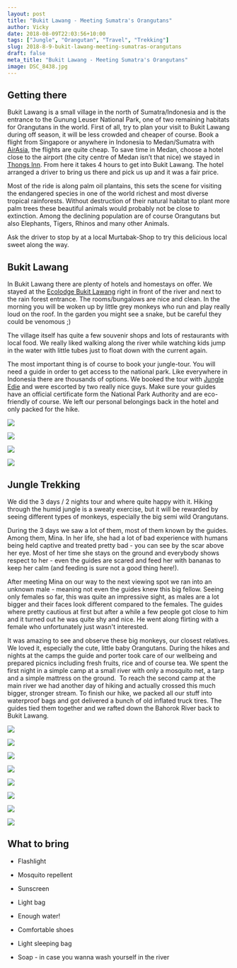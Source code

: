 ```yaml
---
layout: post
title: "Bukit Lawang - Meeting Sumatra's Orangutans"
author: Vicky
date: 2018-08-09T22:03:56+10:00
tags: ["Jungle", "Orangutan", "Travel", "Trekking"]
slug: 2018-8-9-bukit-lawang-meeting-sumatras-orangutans
draft: false
meta_title: "Bukit Lawang - Meeting Sumatra's Orangutans"
image: DSC_8438.jpg
---
```


## Getting there

Bukit Lawang is a small village in the north of Sumatra/Indonesia and is the entrance to the Gunung Leuser National Park, one of two remaining habitats for Orangutans in the world. First of all, try to plan your visit to Bukit Lawang during off season, it will be less crowded and cheaper of course. Book a flight from Singapore or anywhere in Indonesia to Medan/Sumatra with [AirAsia](https://www.airasia.com/tw/zh/home.page?cid=1), the flights are quite cheap. To save time in Medan, choose a hotel close to the airport (the city centre of Medan isn’t that nice) we stayed in [Thongs Inn](https://web.thongsinn.com/). From here it takes 4 hours to get into Bukit Lawang. The hotel arranged a driver to bring us there and pick us up and it was a fair price.

Most of the ride is along palm oil plantains, this sets the scene for visiting the endangered species in one of the world richest and most diverse tropical rainforests. Without destruction of their natural habitat to plant more palm trees these beautiful animals would probably not be close to extinction. Among the declining population are of course Orangutans but also Elephants, Tigers, Rhinos and many other Animals. 

Ask the driver to stop by at a local Murtabak-Shop to try this delicious local sweet along the way.

## Bukit Lawang

In Bukit Lawang there are plenty of hotels and homestays on offer. We stayed at the [Ecolodge Bukit Lawang](http://ecolodges.id/en/) right in front of the river and next to the rain forest entrance. The rooms/bungalows are nice and clean. In the morning you will be woken up by little grey monkeys who run and play really loud on the roof. In the garden you might see a snake, but be careful they could be venomous ;)

The village itself has quite a few souvenir shops and lots of restaurants with local food. We really liked walking along the river while watching kids jump in the water with little tubes just to float down with the current again.

The most important thing is of course to book your jungle-tour. You will need a guide in order to get access to the national park. Like everywhere in Indonesia there are thousands of options. We booked the tour with [Jungle Edie](http://www.jungleediebukitlawang.com/) and were escorted by two really nice guys. Make sure your guides have an official certificate form the National Park Authority and are eco-friendly of course. We left our personal belongings back in the hotel and only packed for the hike.

![](./DSC_7986.jpg)

![](./IMG_2859.jpg)

![](./DSC_8094.jpg)

![](./DSC_8028.jpg)

## Jungle Trekking

We did the 3 days / 2 nights tour and where quite happy with it. Hiking through the humid jungle is a sweaty exercise, but it will be rewarded by seeing different types of monkeys, especially the big semi wild Orangutans.

During the 3 days we saw a lot of them, most of them known by the guides. Among them, Mina. In her life, she had a lot of bad experience with humans being held captive and treated pretty bad - you can see by the scar above her eye. Most of her time she stays on the ground and everybody shows respect to her - even the guides are scared and feed her with bananas to keep her calm (and feeding is sure not a good thing here!).

After meeting Mina on our way to the next viewing spot we ran into an unknown male - meaning not even the guides knew this big fellow. Seeing only females so far, this was quite an impressive sight, as males are a lot bigger and their faces look different compared to the females. The guides where pretty cautious at first but after a while a few people got close to him and it turned out he was quite shy and nice. He went along flirting with a female who unfortunately just wasn't interested.

It was amazing to see and observe these big monkeys, our closest relatives. We loved it, especially the cute, little baby Orangutans. During the hikes and nights at the camps the guide and porter took care of our wellbeing and prepared picnics including fresh fruits, rice and of course tea. We spent the first night in a simple camp at a small river with only a mosquito net, a tarp and a simple mattress on the ground.  To reach the second camp at the main river we had another day of hiking and actually crossed this much bigger, stronger stream. To finish our hike, we packed all our stuff into waterproof bags and got delivered a bunch of old inflated truck tires. The guides tied them together and we rafted down the Bahorok River back to Bukit Lawang.

![](./DSC_8114.jpg)

![](./DSC_8173.jpg)

![](./DSC_8220.jpg)

![](./IMG_2969.jpg)

![](./DSC_8399.jpg)

![](./DSC_8438.jpg)

![](./DSC_8296.jpg)

![](./DSC_8306.jpg)

## What to bring

*   Flashlight
    
*   Mosquito repellent
    
*   Sunscreen
    
*   Light bag
    
*   Enough water!
    
*   Comfortable shoes
    
*   Light sleeping bag
    
*   Soap - in case you wanna wash yourself in the river